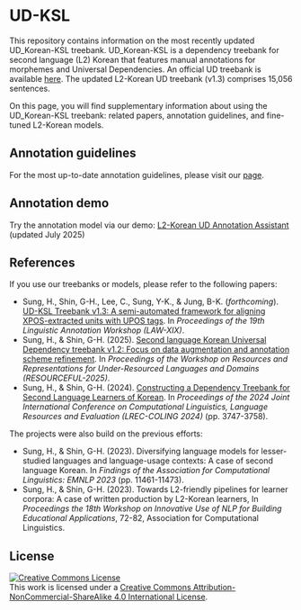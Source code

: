 # UD-KSL

This repository contains information on the most recently updated UD_Korean-KSL treebank. UD_Korean-KSL is a dependency treebank for second language (L2) Korean that features manual annotations for morphemes and Universal Dependencies. An official UD treebank is available [here](https://github.com/UniversalDependencies/UD_Korean-KSL/tree/dev). The updated L2-Korean UD treebank (v1.3) comprises 15,056 sentences.

On this page, you will find supplementary information about using the UD_Korean-KSL treebank: related papers, annotation guidelines, and fine-tuned L2-Korean models.

## Annotation guidelines
For the most up-to-date annotation guidelines, please visit our [page](https://nlpxl2korean.github.io/UD-KSL/).

## Annotation demo
Try the annotation model via our demo: [L2-Korean UD Annotation Assistant](https://huggingface.co/spaces/hksung/L2-Korean-UD-annotator) (updated July 2025)

## References

If you use our treebanks or models, please refer to the following papers:

- Sung, H., Shin, G-H., Lee, C., Sung, Y-K., & Jung, B-K. (*forthcoming*). [UD-KSL Treebank v1.3: A semi-automated framework for aligning XPOS-extracted units with UPOS tags](./paper/LAW2025_manuscript-Final-070325.pdf). In *Proceedings of the 19th Linguistic Annotation Workshop (LAW-XIX)*.
- Sung, H., & Shin, G-H. (2025). [Second language Korean Universal Dependency treebank v1.2: Focus on data augmentation and annotation scheme refinement](./paper/RESOURCEFUL_2025_Sung_Shin_L2K1_2_camera-ready_020125.pdf). In *Proceedings of the Workshop on Resources and Representations for Under-Resourced Languages and Domains (RESOURCEFUL-2025)*.
- Sung, H., & Shin, G-H. (2024). [Constructing a Dependency Treebank for Second Language Learners of Korean](https://aclanthology.org/2024.lrec-main.332/). In *Proceedings of the 2024 Joint International Conference on Computational Linguistics, Language Resources and Evaluation (LREC-COLING 2024)* (pp. 3747-3758).

The projects were also build on the previous efforts:
- Sung, H., & Shin, G-H. (2023). Diversifying language models for lesser-studied languages and language-usage contexts: A case of second language Korean. In *Findings of the Association for Computational Linguistics: EMNLP 2023* (pp. 11461-11473).
- Sung, H., & Shin, G-H. (2023). Towards L2-friendly pipelines for learner corpora: A case of written production by L2-Korean learners, In *Proceedings the 18th Workshop on Innovative Use of NLP for Building Educational Applications*, 72-82, Association for Computational Linguistics.

## License
<a rel="license" href="http://creativecommons.org/licenses/by-nc-sa/4.0/"><img alt="Creative Commons License" style="border-width:0" src="https://i.creativecommons.org/l/by-nc-sa/4.0/88x31.png" /></a><br />This work is licensed under a <a rel="license" href="http://creativecommons.org/licenses/by-nc-sa/4.0/">Creative Commons Attribution-NonCommercial-ShareAlike 4.0 International License</a>.
